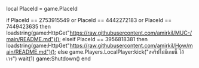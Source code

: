 local PlaceId = game.PlaceId

if PlaceId == 2753915549 or PlaceId == 4442272183 or PlaceId == 7449423635 then
   loadstring(game:HttpGet"https://raw.githubusercontent.com/amirkil/MUC-/main/README.md")();
elseif PlaceId == 3956818381 then
	loadstring(game:HttpGet"https://raw.githubusercontent.com/amirkil/How/main/README.md")();
else
	game.Players.LocalPlayer:kick("สคริปไม่มีเกมนี้ ไอ้เวร")
	wait(1)
	game:Shutdown()
end
